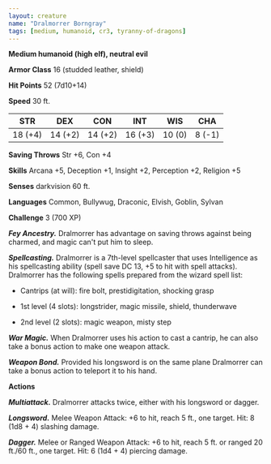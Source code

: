 ```yaml
---
layout: creature
name: "Dralmorrer Borngray"
tags: [medium, humanoid, cr3, tyranny-of-dragons]
---
```


**Medium humanoid (high elf), neutral evil**

**Armor Class** 16 (studded leather, shield)

**Hit Points** 52 (7d10+14)

**Speed** 30 ft.

|   STR   |   DEX   |   CON   |   INT   |   WIS   |   CHA   |
|:-----:|:-----:|:-----:|:-----:|:-----:|:-----:|
| 18 (+4) | 14 (+2) | 14 (+2) | 16 (+3) | 10 (0) | 8 (-1) |

**Saving Throws** Str +6, Con +4

**Skills** Arcana +5, Deception +1, Insight +2, Perception +2, Religion +5

**Senses** darkvision 60 ft.

**Languages** Common, Bullywug, Draconic, Elvish, Goblin, Sylvan

**Challenge** 3 (700 XP)

***Fey Ancestry.*** Dralmorrer has advantage on saving throws against being charmed, and magic can't put him to sleep.

***Spellcasting.*** Dralmorrer is a 7th-level spellcaster that uses Intelligence as his spellcasting ability (spell save DC 13, +5 to hit with spell attacks). Dralmorrer has the following spells prepared from the wizard spell list:

* Cantrips (at will): fire bolt, prestidigitation, shocking grasp

* 1st level (4 slots): longstrider, magic missile, shield, thunderwave

* 2nd level (2 slots): magic weapon, misty step

***War Magic.*** When Dralmorrer uses his action to cast a cantrip, he can also take a bonus action to make one weapon attack.

***Weapon Bond.*** Provided his longsword is on the same plane Dralmorrer can take a bonus action to teleport it to his hand.

**Actions**

***Multiattack.*** Dralmorrer attacks twice, either with his longsword or dagger.

***Longsword.*** Melee Weapon Attack: +6 to hit, reach 5 ft., one target. Hit: 8 (1d8 + 4) slashing damage.

***Dagger.*** Melee or Ranged Weapon Attack: +6 to hit, reach 5 ft. or ranged 20 ft./60 ft., one target. Hit: 6 (1d4 + 4) piercing damage.

